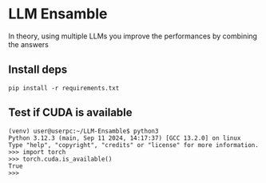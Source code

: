 # LLM Ensamble
In theory, using multiple LLMs you improve the performances by combining the answers

## Install deps
```
pip install -r requirements.txt
```

## Test if CUDA is available
```
(venv) user@userpc:~/LLM-Ensamble$ python3
Python 3.12.3 (main, Sep 11 2024, 14:17:37) [GCC 13.2.0] on linux
Type "help", "copyright", "credits" or "license" for more information.
>>> import torch
>>> torch.cuda.is_available()
True
>>>
```